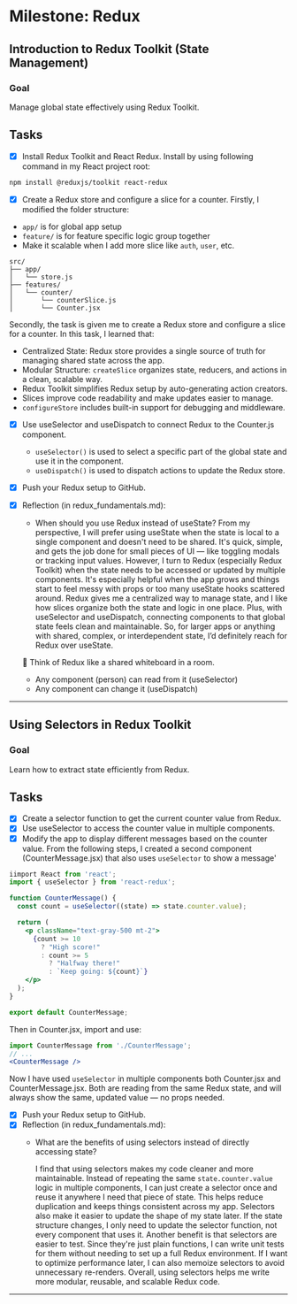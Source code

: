 # Milestone: Redux 

## Introduction to Redux Toolkit (State Management)
### Goal
Manage global state effectively using Redux Toolkit.

## Tasks
- [x] Install Redux Toolkit and React Redux.
Install by using following command in my React project root:
```bash
npm install @reduxjs/toolkit react-redux
```

- [x] Create a Redux store and configure a slice for a counter.
Firstly, I modified the folder structure:
- `app/` is for global app setup
- `feature/` is for feature specific logic group together
- Make it scalable when I add more slice like `auth`, `user`, etc.
```
src/
├── app/
│   └── store.js
├── features/
│   └── counter/
│       └── counterSlice.js
│       └── Counter.jsx
```
Secondly, the task is given me to create a Redux store and configure a slice for a counter. In this task, I learned that:
  - Centralized State: Redux store provides a single source of truth for managing shared state across the app. 
  - Modular Structure: `createSlice` organizes state, reducers, and actions in a clean, scalable way.
  - Redux Toolkit simplifies Redux setup by auto-generating action creators.
  - Slices improve code readability and make updates easier to manage.
  - `configureStore` includes built-in support for debugging and middleware.

- [x] Use useSelector and useDispatch to connect Redux to the Counter.js component.
  - `useSelector()` is used to select a specific part of the global state and use it in the component.
  - `useDispatch()` is used to dispatch actions to update the Redux store.

- [x] Push your Redux setup to GitHub.
- [x] Reflection (in redux_fundamentals.md):
  - When should you use Redux instead of useState?
    From my perspective, I will prefer using useState when the state is local to a single component and doesn't need to be shared. It's quick, simple, and gets the job done for small pieces of UI — like toggling modals or tracking input values.
    However, I turn to Redux (especially Redux Toolkit) when the state needs to be accessed or updated by multiple components. It's especially helpful when the app grows and things start to feel messy with props or too many useState hooks scattered around.
    Redux gives me a centralized way to manage state, and I like how slices organize both the state and logic in one place. Plus, with useSelector and useDispatch, connecting components to that global state feels clean and maintainable.
    So, for larger apps or anything with shared, complex, or interdependent state, I’d definitely reach for Redux over useState.

  🤔 Think of Redux like a shared whiteboard in a room.
  - Any component (person) can read from it (useSelector)
  - Any component can change it (useDispatch)
___________________________________________________________

## Using Selectors in Redux Toolkit
### Goal
Learn how to extract state efficiently from Redux.

## Tasks
- [x] Create a selector function to get the current counter value from Redux.
- [x] Use useSelector to access the counter value in multiple components.
- [x] Modify the app to display different messages based on the counter value.
From the following steps, I created a second component (CounterMessage.jsx) that also uses `useSelector` to show a message'
```jsx
iimport React from 'react';
import { useSelector } from 'react-redux';

function CounterMessage() {
  const count = useSelector((state) => state.counter.value);

  return (
    <p className="text-gray-500 mt-2">
      {count >= 10
        ? "High score!"
        : count >= 5
          ? "Halfway there!"
          : `Keep going: ${count}`}
    </p>
  );
}

export default CounterMessage;
```
Then in Counter.jsx, import and use:
```jsx
import CounterMessage from './CounterMessage';
// ...
<CounterMessage />
```
Now I have used `useSelector` in multiple components both Counter.jsx and CounterMessage.jsx. Both are reading from the same Redux state, and will always show the same, updated value — no props needed.

- [x] Push your Redux setup to GitHub.
- [x] Reflection (in redux_fundamentals.md):
  - What are the benefits of using selectors instead of directly accessing state?
    
    I find that using selectors makes my code cleaner and more maintainable. Instead of repeating the same `state.counter.value` logic in multiple components, I can just create a selector once and reuse it anywhere I need that piece of state. This helps reduce duplication and keeps things consistent across my app.
    Selectors also make it easier to update the shape of my state later. If the state structure changes, I only need to update the selector function, not every component that uses it.
    Another benefit is that selectors are easier to test. Since they're just plain functions, I can write unit tests for them without needing to set up a full Redux environment. If I want to optimize performance later, I can also memoize selectors to avoid unnecessary re-renders.
    Overall, using selectors helps me write more modular, reusable, and scalable Redux code.
___________________________________________________________

